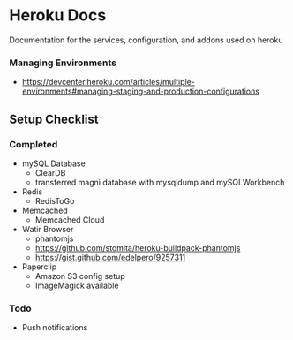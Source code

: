 # Heroku Docs
Documentation for the services, configuration, and addons used on heroku

### Managing Environments
- https://devcenter.heroku.com/articles/multiple-environments#managing-staging-and-production-configurations

## Setup Checklist

### Completed
- mySQL Database
  - ClearDB
  - transferred magni database with mysqldump and mySQLWorkbench
- Redis
  - RedisToGo
- Memcached
  - Memcached Cloud
- Watir Browser
  - phantomjs
  - https://github.com/stomita/heroku-buildpack-phantomjs
  - https://gist.github.com/edelpero/9257311
- Paperclip
  - Amazon S3 config setup
  - ImageMagick available


### Todo
- Push notifications
